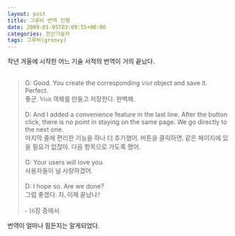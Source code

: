 ```yaml
---
layout: post
title: 그루비 번역 진행
date: 2009-01-05T03:09:55+00:00
categories: 전산기술자
tags: 그루비(groovy)
---
```

<P class=바탕글 style="TEXT-ALIGN: left"><SPAN lang=EN-US style="mso-fareast-font-family: 바탕">작년 겨울에 시작한 어느 기술 서적의 번역이 거의 끝났다.<br /><br /></P>
<BLOCKQUOTE><SPAN lang=EN-US style="mso-fareast-font-family: 바탕">G: Good. You create the corresponding </SPAN><SPAN lang=EN-US style="FONT-SIZE: 9pt; FONT-STYLE: italic; mso-fareast-font-family: 바탕">Visit </SPAN><SPAN lang=EN-US style="mso-fareast-font-family: 바탕">object and save it. Perfect.<br /></SPAN><SPAN style="FONT-FAMILY: 바탕">좋군. Visit 객체를 만들고 저장한다. 완벽해.<br /></SPAN><SPAN lang=EN-US style="mso-fareast-font-family: 바탕"><br />D: And I added a convenience feature in the last line. After the button click, </SPAN><SPAN lang=EN-US style="mso-fareast-font-family: 바탕">there is no point in staying on the same page. We go directly to the next one. <br /></SPAN><SPAN style="FONT-FAMILY: 바탕">마지막 줄에 편리한 기능을 하나 더 추가했어. 버튼을 클릭하면, 같은 페이지에 있을 필요가 없잖아. 다음 항목으로 가도록 했어.<br /></SPAN><SPAN lang=EN-US style="mso-fareast-font-family: 바탕"><br />G: Your users will love you.<br /></SPAN><SPAN style="FONT-FAMILY: 바탕">사용자들이 널 사랑하겠어.<br /></SPAN><SPAN lang=EN-US style="mso-fareast-font-family: 바탕"><br />D: I hope so. Are we done?<br /></SPAN><SPAN style="FONT-FAMILY: 바탕">그럼 좋겠다. 자, 이제 끝났나? <br /><br />- 16장 중에서</SPAN></BLOCKQUOTE>
<P class=바탕글 style="TEXT-ALIGN: left"></SPAN><SPAN style="FONT-FAMILY: 바탕"><SPAN lang=EN-US style="mso-fareast-font-family: 바탕"><FONT face=돋움>번역이 얼마나 힘든지는 알게되었다. </FONT></SPAN></SPAN></P>
